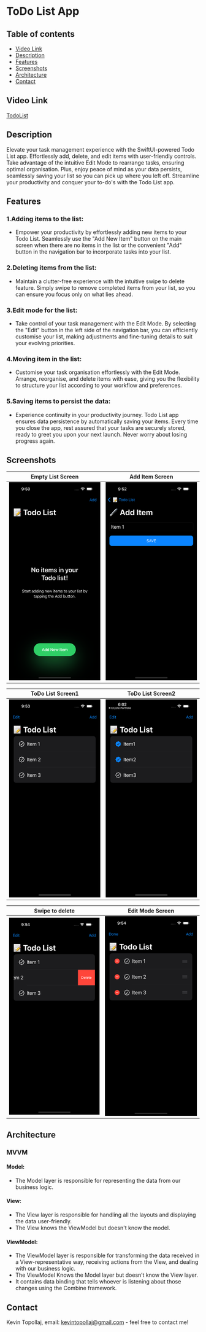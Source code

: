 # ToDo List App

## Table of contents
* [Video Link](#video-link)
* [Description](#description)
* [Features](#Features)
* [Screenshots](#screenshots)
* [Architecture](#architecture)
* [Contact](#contact)

## Video Link

[TodoList]()


## Description

Elevate your task management experience with the SwiftUI-powered Todo List app. Effortlessly add, delete, and edit items with user-friendly controls. Take advantage of the intuitive Edit Mode to rearrange tasks, ensuring optimal organisation. Plus, enjoy peace of mind as your data persists, seamlessly saving your list so you can pick up where you left off. Streamline your productivity and conquer your to-do's with the Todo List app.


## Features 

### 1.Adding items to the list:

- Empower your productivity by effortlessly adding new items to your Todo List. Seamlessly use the "Add New Item" button on the main screen when there are no items in the list or the convenient "Add" button in the navigation bar to incorporate tasks into your list.


### 2.Deleting items from the list:

- Maintain a clutter-free experience with the intuitive swipe to delete feature. Simply swipe to remove completed items from your list, so you can ensure you focus only on what lies ahead.


### 3.Edit mode for the list:

- Take control of your task management with the Edit Mode. By selecting the "Edit" button in the left side of the navigation bar, you can efficiently customise your list, making adjustments and fine-tuning details to suit your evolving priorities.


### 4.Moving item in the list:

- Customise your task organisation effortlessly with the Edit Mode. Arrange, reorganise, and delete items with ease, giving you the flexibility to structure your list according to your workflow and preferences.


### 5.Saving items to persist the data:

- Experience continuity in your productivity journey. Todo List app ensures data persistence by automatically saving your items. Every time you close the app, rest assured that your tasks are securely stored, ready to greet you upon your next launch. Never worry about losing progress again.



## Screenshots

Empty List Screen          |  Add Item Screen
:-------------------------:|:-------------------------:
![](./img/S1.png)          |  ![](./img/S2.png)

ToDo List Screen1          |  ToDo List Screen2
:-------------------------:|:-------------------------:
![](./img/S3.png)          |  ![](./img/S4.png)

Swipe to delete            | Edit Mode Screen
:-------------------------:|:-------------------------:
![](./img/S5.png)          |![](./img/S6.png)



## Architecture

### MVVM

#### Model:

- The Model layer is responsible for representing the data from our business logic.


#### View:

- The View layer is responsible for handling all the layouts and displaying the data user-friendly. 
- The View knows the ViewModel but doesn't know the model.


#### ViewModel:

- The ViewModel layer is responsible for transforming the data received in a View-representative way, receiving actions from the View, and dealing with our business logic.
- The ViewModel Knows the Model layer but doesn’t know the View layer.
- It contains data binding that tells whoever is listening about those changes using the Combine framework. 



## Contact
Kevin Topollaj, email: kevintopollaj@gmail.com - feel free to contact me!

